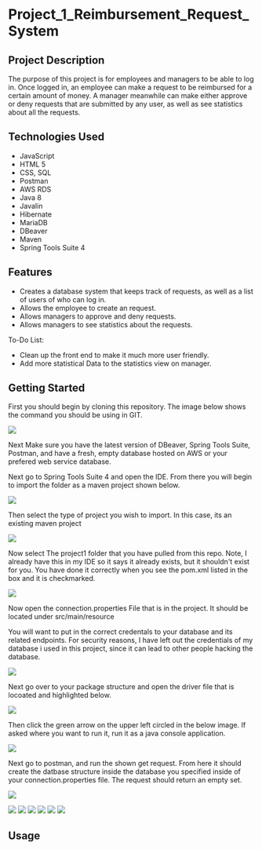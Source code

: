 # Project_1_Reimbursement_Request_System

## Project Description

The purpose of this project is for employees and managers to be able to log in. Once logged in, an employee can make a request to be reimbursed for a certain amount of money. A manager meanwhile can make either approve or deny requests that are submitted by any user, as well as see statistics about all the requests.


## Technologies Used

* JavaScript
* HTML 5 
* CSS, SQL 
* Postman 
* AWS RDS 
* Java 8 
* Javalin 
* Hibernate
* MariaDB
* DBeaver
* Maven
* Spring Tools Suite 4

## Features

* Creates a database system that keeps track of requests, as well as a list of users of who can log in.
* Allows the employee to create an request.
* Allows managers to approve and deny requests.
* Allows managers to see statistics about the requests.

To-Do List:
* Clean up the front end to make it much more user friendly.
* Add more statistical Data to the statistics view on manager. 

## Getting Started

First you should begin by cloning this repository. The image below shows the command you should be using in GIT.

![](./Images/Cloning-the-repo.PNG)

Next Make sure you have the latest version of DBeaver, Spring Tools Suite, Postman, and have a fresh, empty database hosted on AWS or your prefered web service database.

Next go to Spring Tools Suite 4 and open the IDE. From there you will begin to import the folder as a maven project shown below. 

![](./Images/Importing-The-Project.PNG)

Then select the type of project you wish to import. In this case, its an existing maven project

![](./Images/Choosing-The-Type.PNG)

Now select The project1 folder that you have pulled from this repo. Note, I already have this in my IDE so it says it already exists, but it shouldn't exist for you. You have done it correctly when you see the pom.xml listed in the box and it is checkmarked.

![](./Images/Select-The-Folder.PNG)

Now open the connection.properties File that is in the project. It should be located under src/main/resource

You will want to put in the correct credentals to your database and its related endpoints. For security reasons, I have left out the credentials of my database i used in this project, since it can lead to other people hacking the database. 

![](./Images/Connection-properties.PNG)

Next go over to your package structure and open the driver file that is locoated and highlighted below.

![](./Images/Packages-one.PNG)

Then click the green arrow on the upper left circled in the below image. If asked where you want to run it, run it as a java console application.

![](./Images/Run-The-Program.PNG)

Next go to postman, and run the shown get request. From here it should create the datbase structure inside the database you specified inside of your connection.properties file. The request should return an empty set. 

![](./Images/Postman.PNG)



![](./Images/Stop-Program.PNG)
![](./Images/Connect-Button.PNG)
![](./Images/Connect-to-database.PNG)
![](./Images/Postman.PNG)
![](./Images/Add-Users.PNG)
![](./Images/Run-The-Insert.PNG)

## Usage

